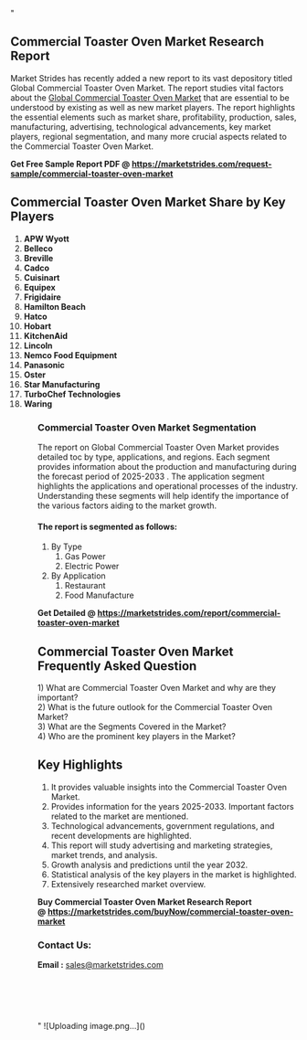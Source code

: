 "<h2>Commercial Toaster Oven Market Research Report</h2>
<p>Market Strides has recently added a new report to its vast depository titled Global Commercial Toaster Oven Market. The report studies vital factors about the&nbsp;<a href=https://marketstrides.com/report/commercial-toaster-oven-market>Global Commercial Toaster Oven Market</a>&nbsp;that are essential to be understood by existing as well as new market players. The report highlights the essential elements such as market share, profitability, production, sales, manufacturing, advertising, technological advancements, key market players, regional segmentation, and many more crucial aspects related to the Commercial Toaster Oven Market.</p>
<p><strong>Get Free Sample Report PDF @&nbsp;<a href=https://marketstrides.com/request-sample/commercial-toaster-oven-market>https://marketstrides.com/request-sample/commercial-toaster-oven-market</a></strong></p>
<h2><strong>Commercial Toaster Oven Market Share by Key Players</strong></h2>
<p><strong><ol><li>
APW Wyott</li><li>Belleco</li><li>Breville</li><li>Cadco</li><li>Cuisinart</li><li>Equipex</li><li>Frigidaire</li><li>Hamilton Beach</li><li>Hatco</li><li>Hobart</li><li>KitchenAid</li><li>Lincoln</li><li>Nemco Food Equipment</li><li>Panasonic</li><li>Oster</li><li>Star Manufacturing</li><li>TurboChef Technologies</li><li>Waring


</li><ol></strong></p>
<h3><strong>Commercial Toaster Oven Market Segmentation</strong></h3>
<p>The report on Global Commercial Toaster Oven Market provides detailed toc by type, applications, and regions. Each segment provides information about the production and manufacturing during the forecast period of 2025-2033
. The application segment highlights the applications and operational processes of the industry. Understanding these segments will help identify the importance of the various factors aiding to the market growth.</p>
<h4>The report is segmented as follows:</h4>
<p><ol><li>By Type<ol><li>Gas Power</li><li>Electric Power</li></ol></li><li>By Application<ol><li>Restaurant</li><li>Food Manufacture</li></ol></li></ol></p>
<p><strong>Get Detailed @&nbsp;<a href=https://marketstrides.com/report/commercial-toaster-oven-market>https://marketstrides.com/report/commercial-toaster-oven-market</a></strong></p>
<h2 class=""clr-white mb-3""><strong>Commercial Toaster Oven Market Frequently Asked Question</strong></h2>
<div class=""card-header"">1) What are&nbsp;Commercial Toaster Oven Market and why are they important?
<div class=""card"">
<div class=""card-header"">2) What is the future outlook for the Commercial Toaster Oven Market?</div>
</div>
</div>
<div class=""card-header"">3) What are the Segments Covered in the Market?</div>
<div class=""card-header"">4) Who are the prominent key players in the Market?</div>
<h2><strong>Key Highlights</strong></h2>
<div class=""card-header"">
<ol>
<li>It provides valuable insights into the Commercial Toaster Oven Market.</li>
<li>Provides information for the years 2025-2033. Important factors related to the market are mentioned.</li>
<li>Technological advancements, government regulations, and recent developments are highlighted.</li>
<li>This report will study advertising and marketing strategies, market trends, and analysis.</li>
<li>Growth analysis and predictions until the year 2032.</li>
<li>Statistical analysis of the key players in the market is highlighted.</li>
<li>Extensively researched market overview.</li>
</ol>
<p><strong>Buy Commercial Toaster Oven Market Research Report @&nbsp;<a href=https://marketstrides.com/buyNow/commercial-toaster-oven-market>https://marketstrides.com/buyNow/commercial-toaster-oven-market</a></strong></p>
<h3>Contact Us:</h3>
<p><strong>Email :</strong> <a href=mailto:sales@marketstrides.com>sales@marketstrides.com</a></p>
</div>
<p>&nbsp;</p>
<h3>&nbsp;</h3>"
![Uploading image.png…]()
